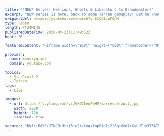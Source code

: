 ```yaml
---
title: "*NEW* Series! Hellions, Ghosts & Liberators to Grandmaster!"
excerpt: "NEW series is here, back to some Terran gameplay! Let me know how you guys are liking this one!  Feel free to let me know if you have any suggestions for future videos. Enjoy this one and have a great day :)  If you are enjoying my YouTube content, check out my live stream on Twitch! Streaming pretty"
originalUrl: https://youtube.com/watch?v=6XOOIeuFQHM
type: video
length: PT24M14S
publishedDateTime: 2020-09-23T11:49:52Z
heat: 50

featuredContent: "<iframe width=\"800\" height=\"500\" frameborder=\"0\" src=\"https://www.youtube.com/embed/6XOOIeuFQHM\" allow=\"accelerometer; autoplay; encrypted-media; gyroscope; picture-in-picture\" allowfullscreen></iframe>"

provider:
  name: BeastyqtSC2
  domain: youtube.com

topics:
  - StarCraft 2
  - Terran
tags:
  - Live

images:
  - url: https://i.ytimg.com/vi/6XOOIeuFQHM/maxresdefault.jpg
    width: 1280
    height: 720
    isCached: true

secured: "bklciR6YFzJTNC9tHt+i5+uJkstyqxfopB8clj2l6g+8vn7+GsLdTuo3T3ATVKYfNRCRuDhXlMd6SjcyvZn18mYg4+bAMyJjiukES7/8ZFbII2K8sF8qBMO8qHnTk/gKnK9VNa/CBchTSlWEt0jm0n9EWkjHrEM5fOKm5YQYG5BkV96wqSBL3AyO3/P5VRhu0tK4tWhpvEuQIhpd1c+Utd9N8b9tO2NmvuG3jWKnv0C4qs43oKYpUN4kGT5vrzinK6X+jDjxTBeoPZWvdiTN0gsBZHb/Yz0kUnyIeZRMRABn6WqIG2OzGRIQvp/DogQiovfyUbN0unayhdpraYfy/vYILOYexD6jEtcjMw4R47PRaAuGv7+/PwrBa16I5XVzwNpEZf9DBYhAi5b98n1FOCLvZTgi61FNSPKAnVZ1ywk=;3nI8+Q5C/Xg2qioOzU51Sw=="
---
```


